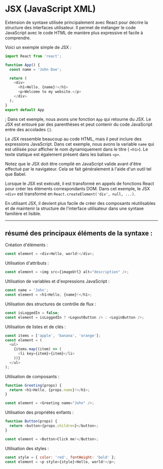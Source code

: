 # JSX (JavaScript XML)


Extension de syntaxe utilisée principalement avec React pour décrire la structure des interfaces utilisateur. Il permet de mélanger le code JavaScript avec le code HTML de manière plus expressive et facile à comprendre.

Voici un exemple simple de JSX :

```js
import React from 'react';

function App() {
  const name = 'John Doe';

  return (
    <div>
      <h1>Hello, {name}!</h1>
      <p>Welcome to my website.</p>
    </div>
  );
}
export default App
```

;
Dans cet exemple, nous avons une fonction ``App`` qui retourne du JSX. Le JSX est entouré par des parenthèses et peut contenir du code JavaScript entre des accolades ``{}``.

Le JSX ressemble beaucoup au code HTML, mais il peut inclure des expressions JavaScript. Dans cet exemple, nous avons la variable ``name`` qui est utilisée pour afficher le nom dynamiquement dans le titre ( ``<h1>``). Le texte statique est également présent dans les balises ``<p>``.

Notez que le JSX doit être compilé en JavaScript valide avant d'être effectué par le navigateur. Cela se fait généralement à l'aide d'un outil tel que Babel.

Lorsque le JSX est exécuté, il est transformé en appels de fonctions React pour créer les éléments correspondants DOM. Dans cet exemple, le JSX ``<div>`` est transformé en ``React.createElement('div', null, ...)``.

En utilisant JSX, il devient plus facile de créer des composants réutilisables et de maintenir la structure de l'interface utilisateur dans une syntaxe familière et lisible.

---
## résumé des principaux éléments de la syntaxe :


Création d'éléments :
```js
const element = <div>Hello, world!</div>;
```

Utilisation d'attributs :
```js
const element = <img src={imageUrl} alt="description" />;
```

Utilisation de variables et d'expressions JavaScript :
```js
const name = 'John';
const element = <h1>Hello, {name}!</h1>;
```

Utilisation des structures de contrôle de flux :
```js
const isLoggedIn = false;
const element = isLoggedIn ? <LogoutButton /> : <LoginButton />;
```

Utilisation de listes et de clés :
```js
const items = ['apple', 'banana', 'orange'];
const element = (
  <ul>
    {items.map((item) => (
      <li key={item}>{item}</li>
    ))}
  </ul>
);
```

Utilisation de composants :
```js
function Greeting(props) {
  return <h1>Hello, {props.name}!</h1>;
}

const element = <Greeting name="John" />;
```



Utilisation des propriétés enfants :
```js
function Button(props) {
  return <button>{props.children}</button>;
}

const element = <Button>Click me!</Button>;
```

Utilisation des styles :
```js
const style = { color: 'red', fontWeight: 'bold' };
const element = <p style={style}>Hello, world!</p>;
```

